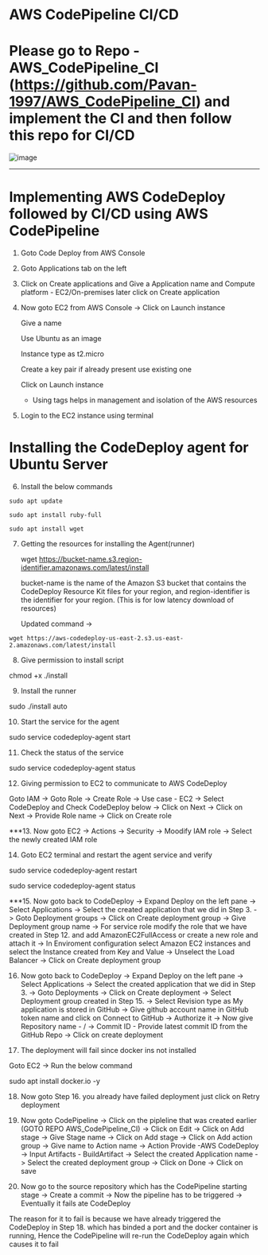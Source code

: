 # AWS CodePipeline CI/CD

# Please go to Repo - AWS_CodePipeline_CI (https://github.com/Pavan-1997/AWS_CodePipeline_CI) and implement the CI and then follow this repo for CI/CD

![image](https://github.com/Pavan-1997/AWS_CodePipeline_CI_CD/assets/32020205/942175aa-ec47-4d81-b12e-1bef26f3a270)

---

# Implementing AWS CodeDeploy followed by CI/CD using AWS CodePipeline

1. Goto Code Deploy from AWS Console


2. Goto Applications tab on the left


3. Click on Create applications and Give a Application name and Compute platform - EC2/On-premises later click on Create application


4. Now goto EC2 from AWS Console -> Click on Launch instance

    Give a name 
    
    Use Ubuntu as an image
    
    Instance type as t2.micro
    
    Create a key pair if already present use existing one
    
    Click on Launch instance
    
    * Using tags helps in management and isolation of the AWS resources


5. Login to the EC2 instance using terminal


# Installing the CodeDeploy agent for Ubuntu Server


6. Install the below commands
```
sudo apt update
```
```
sudo apt install ruby-full
```
```
sudo apt install wget
```

7. Getting the resources for installing the Agent(runner)

    wget https://bucket-name.s3.region-identifier.amazonaws.com/latest/install
    
    bucket-name is the name of the Amazon S3 bucket that contains the CodeDeploy Resource Kit files for your region, and region-identifier is the identifier for your region. (This is for low latency download of resources)

     Updated command ->
```
wget https://aws-codedeploy-us-east-2.s3.us-east-2.amazonaws.com/latest/install
```

8. Give permission to install script 

chmod +x ./install


9. Install the runner

sudo ./install auto


10. Start the service for the agent

sudo service codedeploy-agent start


11. Check the status of the service 

sudo service codedeploy-agent status


12. Giving permission to EC2 to communicate to AWS CodeDeploy

Goto IAM -> Goto Role -> Create Role -> Use case - EC2 -> Select CodeDeploy and Check CodeDeploy below -> Click on Next -> Click on Next -> Provide Role name -> Click on Create role


***13. Now goto EC2 -> Actions -> Security -> Moodify IAM role -> Select the newly created IAM role 


14. Goto EC2 terminal and restart the agent service and verify

sudo service codedeploy-agent restart

sudo service codedeploy-agent status


***15. Now goto back to CodeDeploy -> Expand Deploy on the left pane -> Select Applications -> Select the created application that we did in Step 3. -> Goto Deployment groups -> Click on Create deployment group -> Give Deployment group name -> For service role modify the role that we have created in Step 12. and add AmazonEC2FullAccess or create a new role and attach it ->  In Enviroment configuration select Amazon EC2 instances and select the Instance created from Key and Value -> Unselect the Load Balancer -> Click on Create deployment group 


16. Now goto back to CodeDeploy -> Expand Deploy on the left pane -> Select Applications -> Select the created application that we did in Step 3. -> Goto Deployments -> Click on Create deployment -> Select Deployment group created in Step 15. -> Select Revision type as My application is stored in GitHub -> Give github account name in GitHub token name and click on Connect to GitHub -> Authorize it -> Now give Repository name - <GithubUserName>/<RepoName> -> Commit ID - Provide latest commit ID from the GitHub Repo -> Click on create deployment


17. The deployment will fail since docker ins not installed

Goto EC2 -> Run the below command

sudo apt install docker.io -y


18. Now goto Step 16. you already have failed deployment just click on Retry deployment


19. Now goto CodePipeline -> Click on the pipleline that was created earlier (GOTO REPO AWS_CodePipeline_CI) -> Click on Edit -> Click on Add stage -> Give Stage name -> Click on Add stage -> Click on Add action group -> Give name to Action name -> Action Provide -AWS CodeDeploy -> Input Artifacts - BuildArtifact -> Select the created Application name -> Select the created deployment group -> Click on Done -> Click on save


20. Now go to the source repository which has the CodePipeline starting stage -> Create a commit -> Now the pipeline has to be triggered -> Eventually it fails ate CodeDeploy

The reason for it to fail is because we have already triggered the CodeDeploy in Step 18. which has binded a port and the docker container is running, Hence the CodePipeline will re-run the CodeDeploy again which causes it to fail

